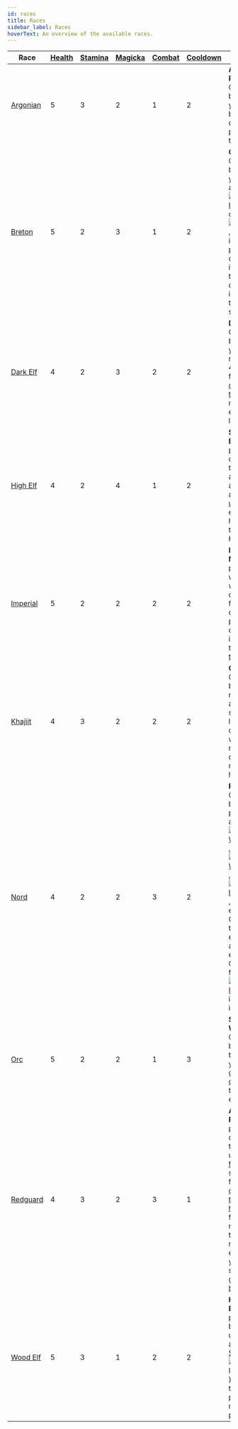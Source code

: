 ```yaml
---
id: races
title: Races
sidebar_label: Races
hoverText: An overview of the available races.
---
```


| Race                                        | [Health](/docs/stats/health) | [Stamina](/docs/stats/stamina) | [Magicka](/docs/stats/magicka) | [Combat](/docs/skill-lines/combat) | [Cooldown](/docs/stats/cooldown) | Ability                                                                                                                                                                                                                                                                                                                                                                                                                                                                                                                                                                                                                                       |
| ------------------------------------------- | ---------------------------- | ------------------------------ | ------------------------------ | ---------------------------------- | -------------------------------- | --------------------------------------------------------------------------------------------------------------------------------------------------------------------------------------------------------------------------------------------------------------------------------------------------------------------------------------------------------------------------------------------------------------------------------------------------------------------------------------------------------------------------------------------------------------------------------------------------------------------------------------------- |
| [Argonian](/docs/adventurer/races/argonian) | 5                            | 3                              | 2                              | 1                                  | 2                                | **Argonian Resistance**: Once per battle, when you would be dealt damage, prevent all of that damage.                                                                                                                                                                                                                                                                                                                                                                                                                                                                                                                                         |
| [Breton](/docs/adventurer/races/breton)     | 5                            | 2                              | 3                              | 1                                  | 2                                | **Opportunist**: Once per battle, when you [overtax](/docs/items/overtax) a [<img src="/icons/weapon.svg" alt="Weapon Icon" class="icon-svg" />](/docs/items/types/weapon) or [<img src="/icons/armor.svg" alt="Armor Icon" class="icon-svg" />](/docs/items/types/armor), return that item to your pack instead of discarding it. You may then move a different item in your pack to a ready slot.                                                                                                                                                                                                                                           |
| [Dark Elf](/docs/adventurer/races/dark-elf) | 4                            | 2                              | 3                              | 2                                  | 2                                | **Dynamic**: Once per battle, during your turn, recover any 4 skill dice from your [cooldown track](/docs/glossary/cooldown-track), replacing each with light [fatigue](/docs/glossary/fatigue).                                                                                                                                                                                                                                                                                                                                                                                                                                              |
| [High Elf](/docs/adventurer/races/high-elf) | 4                            | 2                              | 4                              | 1                                  | 2                                | **Syrabane's Boon**: Once per battle, during your turn, place any adventurer in an [unoccupied](/docs/glossary/occupied) entrance tile hex and [heal](/docs/glossary/healing) them for 3 HP.                                                                                                                                                                                                                                                                                                                                                                                                                                                  |
| [Imperial](/docs/adventurer/races/imperial) | 5                            | 2                              | 2                              | 2                                  | 2                                | **Imperial Mettle**: Once per battle, when you would be dealt 3 or fewer damage, prevent that damage and instead gain that much [tenacity](/docs/glossary/tenacity).                                                                                                                                                                                                                                                                                                                                                                                                                                                                          |
| [Khajiit](/docs/adventurer/races/khajiit)   | 4                            | 3                              | 2                              | 2                                  | 2                                | **Cutpurse**: Once per battle, you may automatically succeed at a lockpick check without rolling any dice. Then, move up to 5 hexes.                                                                                                                                                                                                                                                                                                                                                                                                                                                                                                          |
| [Nord](/docs/adventurer/races/nord)         | 4                            | 2                              | 2                              | 3                                  | 2                                | **Reveler**: Once per battle, when performing an engage in [<img src="/icons/light-weapon.svg" alt="Light Weapon Icon" class="icon-svg" />](docs/battles/battle-forms/light-weapon), [<img src="/icons/heavy-weapon.svg" alt="Heavy Weapon Icon" class="icon-svg" />](docs/battles/battle-forms/heavy-weapon), or [<img src="/icons/ranged-weapon.svg" alt="Ranged Icon" class="icon-svg" />](docs/battles/battle-forms/ranged-weapon), add 1 enemy Combat die to your engage, plus an additional enemy Combat die for each [<img src="/icons/weapon.svg" alt="Weapon Icon" class="icon-svg" />](/docs/items/types/weapon) in your inventory. |
| [Orc](/docs/adventurer/races/orc)           | 5                            | 2                              | 2                              | 1                                  | 3                                | **Swift Warrior**: Once per battle, after the end of your turn, gain 1 [overfatigue](/docs/glossary/fatigue) to take an extra turn.                                                                                                                                                                                                                                                                                                                                                                                                                                                                                                           |
| [Redguard](/docs/adventurer/races/redguard) | 4                            | 3                              | 2                              | 3                                  | 1                                | **Adrenaline Rush**: Once per battle, during your turn, remove up to 3 [fatigue](/docs/glossary/fatigue) or status dice from your [cooldown track](/docs/glossary/cooldown-track) and [heal](/docs/glossary/healing) for 1 HP for each die removed. If the total HP recovered exceeds your [Health](/docs/stats/health) stat, it is gained as [bonus HP](/docs/glossary/bonus-hp).                                                                                                                                                                                                                                                            |
| [Wood Elf](/docs/adventurer/races/wood-elf) | 5                            | 3                              | 1                              | 2                                  | 2                                | **Hunter's Eye**: Once per battle, before any unit's turn, apply a [Stealth](/docs/status-effects/stealth) (<img src="/icons/stealth.svg" alt="Stealth Icon" class="icon-svg" />) status die to up to 2 party members in play.                                                                                                                                                                                                                                                                                                                                                                                                                |
